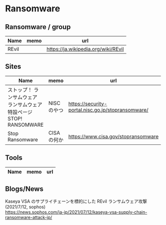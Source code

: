 # Ransomware

## Ransomware / group

|Name|memo|url|
----|----|----
|REvil||https://ja.wikipedia.org/wiki/REvil|

## Sites

|Name|memo|url|
----|----|----
|ストップ！ ランサムウェア<br>ランサムウェア特設ページ<br>STOP! RANSOMWARE|NISCのやつ|https://security-portal.nisc.go.jp/stopransomware/|
|Stop Ransomware|CISAの何か|https://www.cisa.gov/stopransomware|

## Tools

|Name|memo|url|
----|----|----

## Blogs/News

Kaseya VSA のサプライチェーンを標的にした REvil ランサムウェア攻撃(2021/7/12, sophos)  
https://news.sophos.com/ja-jp/2021/07/12/kaseya-vsa-supply-chain-ransomware-attack-jp/
